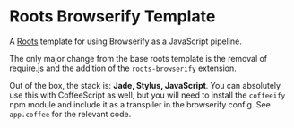 # Roots Browserify Template

A [Roots][roots] template for using Browserify as a JavaScript pipeline.

The only major change from the base roots template is the removal of require.js and the addition of the `roots-browserify` extension.

Out of the box, the stack is: **Jade, Stylus, JavaScript**. You can absolutely use this with CoffeeScript as well, but you will need to install the `coffeeify` npm module and include it as a transpiler in the browserify config. See `app.coffee` for the relevant code.

[roots]: http://roots.cx

